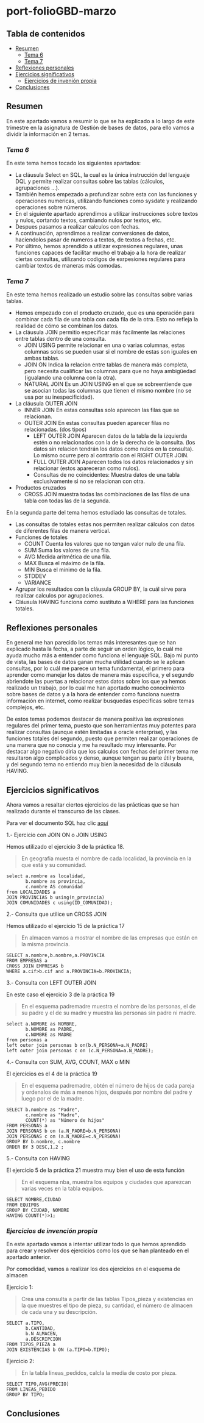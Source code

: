 # port-folioGBD-marzo
## Tabla de contenidos
- [Resumen](#resumen)
     - [Tema 6](#tema-6)
     - [Tema 7](#tema-7)
- [Reflexiones personales](#reflexiones-personales)
- [Ejercicios significativos](#ejercicios-significativos)
     - [Ejercicios de invenión propia](#ejercicios-de-invención-propia)
- [Conclusiones](#conclusiones)
## Resumen
En este apartado vamos a resumir lo que se ha explicado a lo largo de este trimestre en la asignatura de Gestión de bases de datos, para ello vamos a dividir la información en 2 temas.
### *Tema 6*
En este tema hemos tocado los siguientes apartados:
- La cláusula Select en SQL, la cual es la única instrucción del lenguaje DQL y permite realizar consultas sobre las tablas (cálculos, agrupaciones ...).
- También hemos empezado a profundizar sobre esta con las funciones y operaciones numericas, utilizando funciones como sysdate y realizando operaciones sobre números.
- En el siguiente apartado aprendimos a utilizar instrucciones sobre textos y nulos, cortando textos, cambiando nulos por textos, etc.
- Despues pasamos a realizar calculos con fechas.
- A continuación, aprendimos a realizar conversiones de datos, haciendolos pasar de numeros a textos, de textos a fechas, etc.
- Por último, hemos aprendido a utilizar expresiones regulares, unas funciones capaces de facilitar mucho el trabajo a la hora de realizar ciertas consultas, utilizando codigos de exrpesiones regulares para cambiar textos de maneras más comodas.

### *Tema 7*
En este tema hemos realizado un estudio sobre las consultas sobre varias tablas.
- Hemos empezado con el producto cruzado, que es una operación para combinar cada fila de una tabla con cada fila de la otra. Esto no refleja la realidad de cómo se combinan los datos.
- La cláusula JOIN permitio especificar más facilmente las relaciones entre tablas dentro de una consulta.
     - JOIN USING  permite relacionar en una o varias columnas, estas columnas solos se pueden usar si el nombre de estas son iguales en ambas tablas.
     - JOIN ON Indica la relacion entre tablas de manera más completa, pero necesita cualificar las columnas para que no haya ambigüedad (igualando una columna con la otra).
     - NATURAL JOIN Es un JOIN USING en el que se sobreentiende que se asocian todas las columnas que tienen el mismo nombre (no se usa por su inespecificidad).
- La cláusula OUTER JOIN
     - INNER JOIN En estas consultas solo aparecen las filas que se relacionan.
     - OUTER JOIN En estas consultas pueden aparecer filas no relacionadas. (dos tipos)
          - LEFT OUTER JOIN  Aparecen datos de la tabla de la izquierda estén o no relacionados con la de la derecha de la consulta. (los datos sin relacion tendrán los datos como nulos en la consulta). Lo mismo ocurre pero al contrario con el RIGHT OUTER JOIN.
          - FULL OUTER JOIN Aparecen todos los datos relacionados y sin relacionar (estos apareceran como nulos).
          - Consultas de no coincidentes: Muestra datos de una tabla exclusivamente si no se relacionan con otra.
- Productos cruzados
     - CROSS JOIN muestra todas las combinaciones de las filas de una tabla con todas las de la segunda.

En la segunda parte del tema hemos estudiado las consultas de totales.
- Las consultas de totales estas nos permiten realizar cálculos con datos de diferentes filas de manera vertical.
- Funciones de totales 
     - COUNT Cuenta los valores que no tengan valor nulo de una fila.
     - SUM Suma los valores de una fila.
     - AVG Medida aritmética de una fila.
     - MAX Busca el máximo de la fila.
     - MIN Busca el mínimo de la fila.
     - STDDEV
     - VARIANCE
- Agrupar los resultados con la cláusula GROUP BY, la cuál sirve para realizar calculos por agrupaciones. 
- Cláusula HAVING funciona como sustituto a WHERE para las funciones totales.
## Reflexiones personales

En general me han parecido los temas más interesantes que se han explicado hasta la fecha, a parte de seguir un orden lógico, lo cuál me ayuda mucho más a entender como funciona el lenguaje SQL.
Bajo mi punto de vista, las bases de datos ganan mucha utilidad cuando se le aplican consultas, por lo cuál me parece un tema fundamental, el primero para aprender como manejar los datos de manera más especifica, y el segundo abriendote las puertas a relacionar estos datos sobre los que ya hemos realizado un trabajo, por lo cual me han aportado mucho conocimiento sobre bases de datos y a la hora de entender como funciona nuestra información en internet, como realizar busquedas especificas sobre temas complejos, etc.

De estos temas podemos destacar de manera positiva las expresiones regulares del primer tema, puesto que son herramientas muy potentes para realizar consultas (aunque estén limitadas a oracle enterprise), y las funciones totales del segundo, puesto que permiten realizar operaciones de una manera que no conocia y me ha resultado muy interesante.
Por destacar algo negativo diria que los calculos con fechas del primer tema me resultaron algo complicados y denso, aunque tengan su parte útil y buena, y del segundo tema no entiendo muy bien la necesidad de la cláusula HAVING.
## Ejercicios significativos

Ahora vamos a resaltar ciertos ejercicios de las prácticas que se han realizado durante el transcurso de las clases.

Para ver el documento SQL haz clic [aquí](./Ejercicios-Port-folioGBD.sql)

1.- Ejercicio con JOIN ON o JOIN USING

Hemos utilizado el ejercicio 3 de la práctica 18.
>En geografia muesta el nombre de cada localidad, la provincia en la que está y su comunidad.  
```
select a.nombre as localidad,
       b.nombre as provincia,
       c.nombre AS comunidad
from LOCALIDADES a
JOIN PROVINCIAS b using(n_provincia)
JOIN COMUNIDADES c using(ID_COMUNIDAD);
```

2.- Consulta que utilice un CROSS JOIN

Hemos utilizado el ejercicio 15 de la práctica 17
>En almacen vamos a mostrar el nombre de las empresas que están en la misma provincia.
```
SELECT a.nombre,b.nombre,a.PROVINCIA
FROM EMPRESAS a
CROSS JOIN EMPRESAS b
WHERE a.cif>b.cif and a.PROVINCIA=b.PROVINCIA;
```
3.- Consulta con LEFT OUTER JOIN

En este caso el ejercicio 3 de la práctica 19
>En el esquema padremadre muestra el nombre de las personas, el de su padre y el de su madre y muestra las personas sin padre ni madre.
```
select a.NOMBRE as NOMBRE,
       b.NOMBRE as PADRE,
       c.NOMBRE as MADRE
from personas a
left outer join personas b on(b.N_PERSONA=a.N_PADRE)
left outer join personas c on (c.N_PERSONA=a.N_MADRE);

```
4.- Consulta con SUM, AVG, COUNT, MAX o MIN

El ejercicios es el 4 de la práctica 19
>En el esquema padremadre, obtén el número de hijos de cada pareja y ordenalos de más a menos hijos, después por nombre del padre y luego por el de la madre.
```
SELECT b.nombre as "Padre",
       c.nombre as "Madre",
       COUNT(*) as "Número de hijos"
FROM PERSONAS a
JOIN PERSONAS b on (a.N_PADRE=b.N_PERSONA)
JOIN PERSONAS c on (a.N_MADRE=c.N_PERSONA)
GROUP BY b.nombre, c.nombre
ORDER BY 3 DESC,1,2 ;
```

5.- Consulta con HAVING

El ejercicio 5 de la práctica 21 muestra muy bien el uso de esta función
>En el esquema nba, muestra los equipos y ciudades que aparezcan varias veces en la tabla equipos.
```
SELECT NOMBRE,CIUDAD
FROM EQUIPOS
GROUP BY CIUDAD, NOMBRE
HAVING COUNT(*)>1;
```

### *Ejercicios de invención propia*

En este apartado vamos a intentar utilizar todo lo que hemos aprendido para crear y resolver dos ejercicios como los que se han planteado en el apartado anterior.

Por comodidad, vamos a realizar los dos ejercicios en el esquema de almacen

Ejercicio 1:
> Crea una consulta a partir de las tablas Tipos_pieza y existencias en la que muestres el tipo de pieza, su cantidad, el número de almacen de cada una y su descripción.
```
SELECT a.TIPO,
       b.CANTIDAD,
       b.N_ALMACEN,
       a.DESCRIPCION
FROM TIPOS_PIEZA a
JOIN EXISTENCIAS b ON (a.TIPO=b.TIPO);
```

Ejercicio 2:
>En la tabla lineas_pedidos, calcla la media de costo por pieza.
```
SELECT TIPO,AVG(PRECIO)
FROM LINEAS_PEDIDO
GROUP BY TIPO;
```

## Conclusiones

